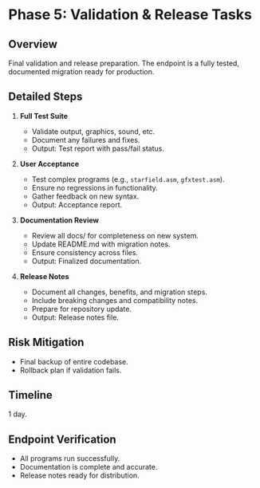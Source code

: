 # Phase 5: Validation & Release Tasks

## Overview
Final validation and release preparation. The endpoint is a fully tested, documented migration ready for production.

## Detailed Steps
1. **Full Test Suite**
   - Validate output, graphics, sound, etc.
   - Document any failures and fixes.
   - Output: Test report with pass/fail status.

2. **User Acceptance**
   - Test complex programs (e.g., `starfield.asm`, `gfxtest.asm`).
   - Ensure no regressions in functionality.
   - Gather feedback on new syntax.
   - Output: Acceptance report.

3. **Documentation Review**
   - Review all docs/ for completeness on new system.
   - Update README.md with migration notes.
   - Ensure consistency across files.
   - Output: Finalized documentation.

4. **Release Notes**
   - Document all changes, benefits, and migration steps.
   - Include breaking changes and compatibility notes.
   - Prepare for repository update.
   - Output: Release notes file.

## Risk Mitigation
- Final backup of entire codebase.
- Rollback plan if validation fails.

## Timeline
1 day.

## Endpoint Verification
- All programs run successfully.
- Documentation is complete and accurate.
- Release notes ready for distribution.